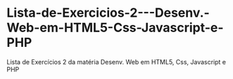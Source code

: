# Lista-de-Exercicios-2---Desenv.-Web-em-HTML5-Css-Javascript-e-PHP
Lista de Exercícios 2 da matéria Desenv. Web em HTML5, Css, Javascript e PHP
